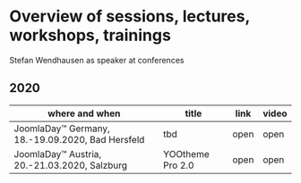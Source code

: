 # Overview of sessions, lectures, workshops, trainings 
Stefan Wendhausen as speaker at conferences

## 2020
| where and when | title | link | video |
|-------------|-------|------|-------|
| JoomlaDay™ Germany, 18.-19.09.2020, Bad Hersfeld | tbd | open | open |
| JoomlaDay™ Austria, 20.-21.03.2020, Salzburg | YOOtheme Pro 2.0 | open | open |
